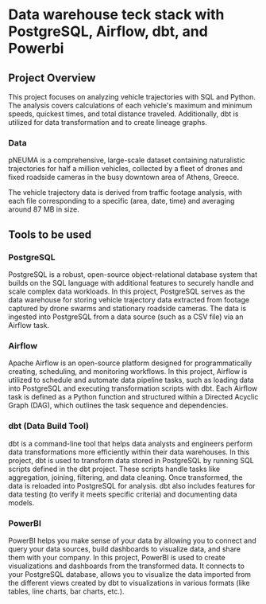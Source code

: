 # Data warehouse teck stack with PostgreSQL, Airflow, dbt, and Powerbi

## Project Overview
This project focuses on analyzing vehicle trajectories with SQL and Python. The analysis covers calculations of each vehicle's maximum and minimum speeds, quickest times, and total distance traveled. Additionally, dbt is utilized for data transformation and to create lineage graphs.

### Data

pNEUMA is a comprehensive, large-scale dataset containing naturalistic trajectories for half a million vehicles, collected by a fleet of drones and fixed roadside cameras in the busy downtown area of Athens, Greece.

The vehicle trajectory data is derived from traffic footage analysis, with each file corresponding to a specific (area, date, time) and averaging around 87 MB in size.

## Tools to be used

### PostgreSQL
PostgreSQL is a robust, open-source object-relational database system that builds on the SQL language with additional features to securely handle and scale complex data workloads. In this project, PostgreSQL serves as the data warehouse for storing vehicle trajectory data extracted from footage captured by drone swarms and stationary roadside cameras. The data is ingested into PostgreSQL from a data source (such as a CSV file) via an Airflow task.

### Airflow
Apache Airflow is an open-source platform designed for programmatically creating, scheduling, and monitoring workflows. In this project, Airflow is utilized to schedule and automate data pipeline tasks, such as loading data into PostgreSQL and executing transformation scripts with dbt. Each Airflow task is defined as a Python function and structured within a Directed Acyclic Graph (DAG), which outlines the task sequence and dependencies.

### dbt (Data Build Tool)
dbt is a command-line tool that helps data analysts and engineers perform data transformations more efficiently within their data warehouses. In this project, dbt is used to transform data stored in PostgreSQL by running SQL scripts defined in the dbt project. These scripts handle tasks like aggregation, joining, filtering, and data cleaning. Once transformed, the data is reloaded into PostgreSQL for analysis. dbt also includes features for data testing (to verify it meets specific criteria) and documenting data models.

### PowerBI
PowerBI helps you make sense of your data by allowing you to connect and query your data sources, build dashboards to visualize data, and share them with your company. In this project, PowerBI is used to create visualizations and dashboards from the transformed data. It connects to your PostgreSQL database, allows you to visualize the data imported from the different views created by dbt to visualizations in various formats (like tables, line charts, bar charts, etc.).